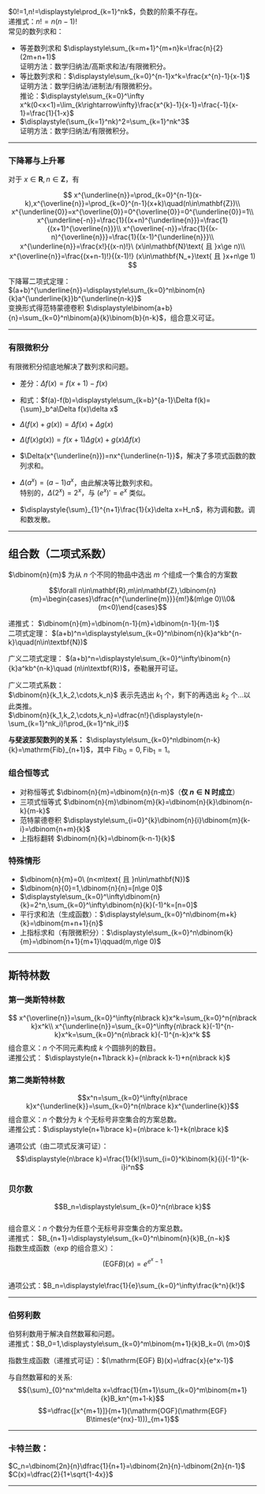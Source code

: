 $0!=1,n!=\displaystyle\prod_{k=1}^nk$，负数的阶乘不存在。  
递推式：$n!=n(n-1)!$  
常见的数列求和：
- 等差数列求和 $\displaystyle\sum_{k=m+1}^{m+n}k=\frac{n}{2}(2m+n+1)$  
  证明方法：数学归纳法/高斯求和法/有限微积分。
- 等比数列求和：$\displaystyle\sum_{k=0}^{n-1}x^k=\frac{x^{n}-1}{x-1}$  
  证明方法：数学归纳法/进制法/有限微积分。  
  推论：$\displaystyle\sum_{k=0}^\infty x^k(0<x<1)=\lim_{k\rightarrow\infty}\frac{x^{k}-1}{x-1}=\frac{-1}{x-1}=\frac{1}{1-x}$
- $\displaystyle(\sum_{k=1}^nk)^2=\sum_{k=1}^nk^3$  
  证明方法：数学归纳法/有限微积分。

--------------------
### 下降幂与上升幂  
对于 $x\in\mathbf{R},n\in\mathbf{Z}$，有
  
$$
x^{\underline{n}}=\prod_{k=0}^{n-1}(x-k),x^{\overline{n}}=\prod_{k=0}^{n-1}(x+k)\quad(n\in\mathbf{Z})\\
x^{\underline{0}}=x^{\overline{0}}=0^{\overline{0}}=0^{\underline{0}}=1\\
x^{\underline{-n}}=\frac{1}{(x+n)^{\underline{n}}}=\frac{1}{(x+1)^{\overline{n}}}\\
x^{\overline{-n}}=\frac{1}{(x-n)^{\overline{n}}}=\frac{1}{(x-1)^{\underline{n}}}\\
x^{\underline{n}}=\frac{x!}{(x-n)!}\ (x\in\mathbf{N}\text{ 且 }x\ge n)\\
x^{\overline{n}}=\frac{(x+n-1)!}{(x-1)!} (x\in\mathbf{N_+}\text{ 且 }x+n\ge 1)
$$


下降幂二项式定理：$(a+b)^{\underline{n}}=\displaystyle\sum_{k=0}^n\binom{n}{k}a^{\underline{k}}b^{\underline{n-k}}$  
变换形式得范特蒙德卷积 $\displaystyle\binom{a+b}{n}=\sum_{k=0}^n\binom{a}{k}\binom{b}{n-k}$，组合意义可证。

-----------------------
### 有限微积分
有限微积分彻底地解决了数列求和问题。
- 差分：$\Delta f(x)=f(x+1)-f(x)$
 
- 和式：$f(a)-f(b)=\displaystyle\sum_{k=b}^{a-1}\Delta f(k)={\sum}_b^a\Delta f(x)\delta x$
- $\Delta(f(x)+g(x))=\Delta f(x)+\Delta g(x)$
- $\Delta(f(x)g(x))=f(x+1)\Delta g(x)+g(x)\Delta f(x)$
- $\Delta(x^{\underline{n}})=nx^{\underline{n-1}}$，解决了多项式函数的数列求和。
- $\Delta(a^x)=(a-1)a^x$，由此解决等比数列求和。  
  特别的，$\Delta(2^x)=2^x$，与 $(e^x)'=e^x$ 类似。
- $\displaystyle{\sum}_{1}^{n+1}\frac{1}{x}\delta x=H_n$，称为调和数。调和数发散。
--------------------
## 组合数（二项式系数）   
$\dbinom{n}{m}$ 为从 $n$ 个不同的物品中选出 $m$ 个组成一个集合的方案数

$$\forall n\in\mathbf{R},m\in\mathbf{Z},\dbinom{n}{m}=\begin{cases}\dfrac{n^{\underline{m}}}{m!}&(m\ge 0)\\0&(m<0)\end{cases}$$

递推式： $\dbinom{n}{m}=\dbinom{n-1}{m}+\dbinom{n-1}{m-1}$  
二项式定理： $(a+b)^n=\displaystyle\sum_{k=0}^n\binom{n}{k}a^kb^{n-k}\quad(n\in\textbf{N})$  

广义二项式定理： $(a+b)^n=\displaystyle\sum_{k=0}^\infty\binom{n}{k}a^kb^{n-k}\quad (n\in\textbf{R})$，泰勒展开可证。

广义二项式系数：   
$\dbinom{n}{k_1,k_2,\cdots,k_n}$ 表示先选出 $k_1$ 个，剩下的再选出 $k_2$ 个...以此类推。  
$\dbinom{n}{k_1,k_2,\cdots,k_n}=\dfrac{n!}{\displaystyle(n-\sum_{k=1}^nk_i)!\prod_{k=1}^nk_i!}$

**与斐波那契数列的关系：** $\displaystyle\sum_{k=0}^n\dbinom{n-k}{k}=\mathrm{Fib}_{n+1}$，其中 $\mathrm{Fib}_{0}=0,\mathrm{Fib}_{1}=1$。

### 组合恒等式

- 对称恒等式 $\dbinom{n}{m}=\dbinom{n}{n-m}$（**仅 $n\in\mathbf{N}$ 时成立**） 
- 三项式恒等式 $\dbinom{n}{m}\dbinom{m}{k}=\dbinom{n}{k}\dbinom{n-k}{m-k}$
- 范特蒙德卷积 $\displaystyle\sum_{i=0}^{k}\dbinom{n}{i}\dbinom{m}{k-i}=\dbinom{n+m}{k}$
- 上指标翻转 $\dbinom{n}{k}=\dbinom{k-n-1}{k}$


### 特殊情形

- $\dbinom{n}{m}=0\ (n<m\text{ 且 }n\in\mathbf{N})$  
- $\dbinom{n}{0}=1,\dbinom{n}{n}=[n\ge 0]$
- $\displaystyle\sum_{k=0}^\infty\dbinom{n}{k}=2^n,\sum_{k=0}^\infty\dbinom{n}{k}(-1)^k=[n=0]$
- 平行求和法（生成函数）：$\displaystyle\sum_{k=0}^n\dbinom{m+k}{k}=\dbinom{m+n+1}{n}$
- 上指标求和（有限微积分）：$\displaystyle\sum_{k=0}^n\dbinom{k}{m}=\dbinom{n+1}{m+1}\qquad(m,n\ge 0)$

-------------------
## 斯特林数
### 第一类斯特林数
$$
x^{\overline{n}}=\sum_{k=0}^\infty{n\brack k}x^k=\sum_{k=0}^n{n\brack k}x^k\\
x^{\underline{n}}=\sum_{k=0}^\infty{n\brack k}(-1)^{n-k}x^k=\sum_{k=0}^n{n\brack k}(-1)^{n-k}x^k
$$
组合意义：$n$ 个不同元素构成 $k$ 个圆排列的数目。  
递推公式： $\displaystyle{n+1\brack k}={n\brack k-1}+n{n\brack k}$

### 第二类斯特林数

$$x^n=\sum_{k=0}^\infty{n\brace k}x^{\underline{k}}=\sum_{k=0}^n{n\brace k}x^{\underline{k}}$$
组合意义：$n$ 个数分为 $k$ 个无标号非空集合的方案总数。   
递推公式：$\displaystyle{n+1\brace k}={n\brace k-1}+k{n\brace k}$  

通项公式（由二项式反演可证）：
$$\displaystyle{n\brace k}=\frac{1}{k!}\sum_{i=0}^k\binom{k}{i}(-1)^{k-i}i^n$$

### 贝尔数
$$B_n=\displaystyle\sum_{k=0}^n{n\brace k}$$  
组合意义：$n$ 个数分为任意个无标号非空集合的方案总数。   
递推式： $B_{n+1}​=\displaystyle\sum_{k=0}^n​\binom{n}{k}B_{n−k}$  
指数生成函数（exp 的组合意义）：
$$(\text{EGF} B)(x)=e^{e^x-1}$$  
通项公式：$B_n=\displaystyle\frac{1}{e}\sum_{k=0}^\infty\frac{k^n}{k!}$


---------------
### 伯努利数
伯努利数用于解决自然数幂和问题。  
递推式：$B_0=1,\displaystyle\sum_{k=0}^m\binom{m+1}{k}B_k=0\ (m>0)$  

指数生成函数（递推式可证）：$(\mathrm{EGF} B)(x)=\dfrac{x}{e^x-1}$

与自然数幂和的关系:
$${\sum}_{0}^nx^m\delta x=\dfrac{1}{m+1}\sum_{k=0}^m\binom{m+1}{k}B_kn^{m+1-k}$$
$$=\dfrac{[x^{m+1}]}{m+1}(\mathrm{OGF}(\mathrm{EGF} B\times(e^{nx}-1)))_{m+1}$$



----------------
### 卡特兰数：  
$C_n=\dbinom{2n}{n}\dfrac{1}{n+1}=\dbinom{2n}{n}-\dbinom{2n}{n-1}$  
$C(x)=\dfrac{2}{1+\sqrt{1-4x}}$

--------------
